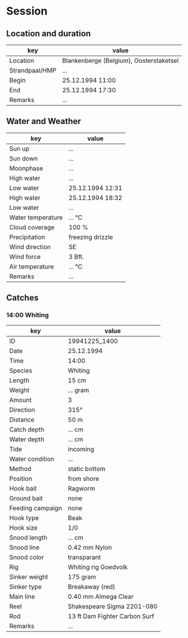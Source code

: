# Session

## Location and duration

key | value |
----|-------|
Location | Blankenberge (Belgium), Oosterstaketsel |
Strandpaal/HMP | ... |
Begin | 25.12.1994 11:00 |
End | 25.12.1994 17:30 |
Remarks | ... |

## Water and Weather

key | value |
----|-------|
Sun up | ... |
Sun down | ... |
Moonphase | ... |
High water | ... |
Low water | 25.12.1994 12:31 |
High water | 25.12.1994 18:32 |
Low water | ...|
Water temperature | ... °C |
Cloud coverage | 100 % |
Precipitation | freezing drizzle |
Wind direction | SE |
Wind force | 3 Bft. |
Air temperature | ... °C |
Remarks | ... |

## Catches

### 14:00 Whiting

key | value |
----|-------|
ID | 19941225_1400 |
Date | 25.12.1994 |
Time | 14:00 |
Species | Whiting |
Length | 15 cm |
Weight | ... gram |
Amount | 3 |
Direction | 315° |
Distance | 50 m |
Catch depth | ... cm |
Water depth | ... cm |
Tide | incoming |
Water condition | ... |
Method | static bottom |
Position | from shore |
Hook bait | Ragworm |
Ground bait | none |
Feeding campaign | none |
Hook type | Beak |
Hook size | 1/0 |
Snood length | ... cm |
Snood line | 0.42 mm Nylon |
Snood color | transparant |
Rig | Whiting rig Goedvolk |
Sinker weight | 175 gram |
Sinker type | Breakaway (red) |
Main line | 0.40 mm Almega Clear |
Reel | Shakespeare Sigma 2201-080 |
Rod | 13 ft Dam Fighter Carbon Surf |
Remarks | ... |

